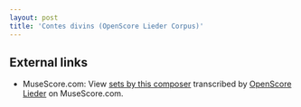 ```yaml
---
layout: post
title: 'Contes divins (OpenScore Lieder Corpus)'
---
```


## External links

- MuseScore.com: View [sets by this composer] transcribed by [OpenScore Lieder] on MuseScore.com.

[sets by this composer]: https://musescore.com/openscore-lieder-corpus/sets/5101200
[OpenScore Lieder]: https://musescore.com/openscore-lieder-corpus

